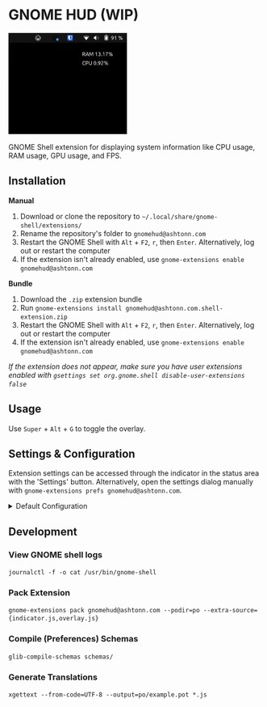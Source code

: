 # GNOME HUD (WIP)

<img src="./images/screenshot.png" height="200px">

GNOME Shell extension for displaying system information like CPU usage, RAM usage, GPU usage, and FPS.

## Installation

**Manual**

1. Download or clone the repository to `~/.local/share/gnome-shell/extensions/`
2. Rename the repository's folder to `gnomehud@ashtonn.com`
3. Restart the GNOME Shell with `Alt` + `F2`, `r`, then `Enter`. Alternatively, log out or restart the computer
4. If the extension isn't already enabled, use `gnome-extensions enable gnomehud@ashtonn.com`

**Bundle**

1. Download the `.zip` extension bundle
2. Run `gnome-extensions install gnomehud@ashtonn.com.shell-extension.zip`
3. Restart the GNOME Shell with `Alt` + `F2`, `r`, then `Enter`. Alternatively, log out or restart the computer
4. If the extension isn't already enabled, use `gnome-extensions enable gnomehud@ashtonn.com`

*If the extension does not appear, make sure you have user extensions enabled with `gsettings set org.gnome.shell disable-user-extensions false`*

## Usage

Use `Super` + `Alt` + `G` to toggle the overlay.

## Settings & Configuration

Extension settings can be accessed through the indicator in the status area with the 'Settings' button. Alternatively, open the settings dialog manually with `gnome-extensions prefs gnomehud@ashtonn.com`.

<details>
    <summary>Default Configuration</summary>

| Setting | Default | Type | Description |
|---------|---------|------|-------------|
| show-indicator | true | boolean | Show the top-panel indicator button |
| show-overlay | false | boolean | Show the HUD overlay |
| update-delay | 1000 | integer | Delay in milliseconds between overlay updates, 250-5000 |
| anchor-corner | 1 | integer | Corner of the monitor to anchor the overlay to. 0 = top-left, 1 = top-right, 2 = bottom-left, 3 = bottom-right |
| default-monitor | 0 | integer | Default monitor to display the overlay on. 0 = your primary monitor |
| background-opacity | 0.25 | double | Overlay background opacity, 0.00-1.00 |
| foreground-opacity | 0.75 | double | Overlay foreground (font) opacity, 0.00-1.00 |
| **Keybinds** |
| kb-toggle-overlay | &lt;Super&gt;&lt;Alt&gt;g | keybind | Toggles overlay display (bound to show-overlay setting), special keys like &lt;Alt&gt; must be surrounded in &lt; &gt; |
</details>

## Development

### View GNOME shell logs

```
journalctl -f -o cat /usr/bin/gnome-shell
```

### Pack Extension

```
gnome-extensions pack gnomehud@ashtonn.com --podir=po --extra-source={indicator.js,overlay.js}
```

### Compile (Preferences) Schemas

```
glib-compile-schemas schemas/
```

### Generate Translations

```
xgettext --from-code=UTF-8 --output=po/example.pot *.js
```